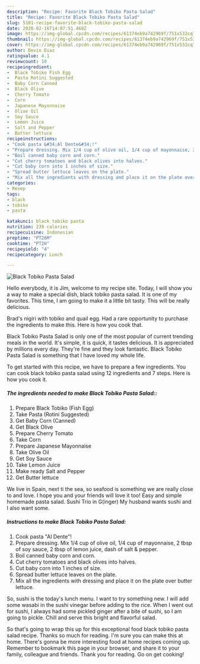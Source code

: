 ```yaml
---
description: "Recipe: Favorite Black Tobiko Pasta Salad"
title: "Recipe: Favorite Black Tobiko Pasta Salad"
slug: 5101-recipe-favorite-black-tobiko-pasta-salad
date: 2020-02-16T14:07:51.468Z
image: https://img-global.cpcdn.com/recipes/61374eb9a742969f/751x532cq70/black-tobiko-pasta-salad-recipe-main-photo.jpg
thumbnail: https://img-global.cpcdn.com/recipes/61374eb9a742969f/751x532cq70/black-tobiko-pasta-salad-recipe-main-photo.jpg
cover: https://img-global.cpcdn.com/recipes/61374eb9a742969f/751x532cq70/black-tobiko-pasta-salad-recipe-main-photo.jpg
author: Devin Diaz
ratingvalue: 4.1
reviewcount: 10
recipeingredient:
-  Black Tobiko Fish Egg
-  Pasta Rotini Suggested
-  Baby Corn Canned
-  Black Olive
-  Cherry Tomato
-  Corn
-  Japanese Mayonnaise
-  Olive Oil
-  Soy Sauce
-  Lemon Juice
-  Salt and Pepper
-  Butter lettuce
recipeinstructions:
- "Cook pasta &#34;Al Dente&#34;!"
- "Prepare dressing. Mix 1/4 cup of olive oil, 1/4 cup of mayonnaise, 2 tbsp of soy sauce, 2 tbsp of lemon juice, dash of salt &amp; pepper."
- "Boil canned baby corn and corn."
- "Cut cherry tomatoes and black olives into halves."
- "Cut baby corn into 1 inches of size."
- "Spread butter lettuce leaves on the plate."
- "Mix all the ingredients with dressing and place it on the plate over butter lettuce."
categories:
- Resep
tags:
- black
- tobiko
- pasta

katakunci: black tobiko pasta
nutrition: 239 calories
recipecuisine: Indonesian
preptime: "PT26M"
cooktime: "PT2H"
recipeyield: "4"
recipecategory: Lunch

---
```



![Black Tobiko Pasta Salad](https://img-global.cpcdn.com/recipes/61374eb9a742969f/751x532cq70/black-tobiko-pasta-salad-recipe-main-photo.jpg)

Hello everybody, it is Jim, welcome to my recipe site. Today, I will show you a way to make a special dish, black tobiko pasta salad. It is one of my favorites. This time, I am going to make it a little bit tasty. This will be really delicious.

Brad&#39;s nigiri with tobiko and quail egg. Had a rare opportunity to purchase the ingredients to make this. Here is how you cook that.

Black Tobiko Pasta Salad is only one of the most popular of current trending meals in the world. It's simple, it is quick, it tastes delicious. It is appreciated by millions every day. They're fine and they look fantastic. Black Tobiko Pasta Salad is something that I have loved my whole life.


To get started with this recipe, we have to prepare a few ingredients. You can cook black tobiko pasta salad using 12 ingredients and 7 steps. Here is how you cook it.

##### The ingredients needed to make Black Tobiko Pasta Salad::

1. Prepare  Black Tobiko (Fish Egg)
1. Take  Pasta (Rotini Suggested)
1. Get  Baby Corn (Canned)
1. Get  Black Olive
1. Prepare  Cherry Tomato
1. Take  Corn
1. Prepare  Japanese Mayonnaise
1. Take  Olive Oil
1. Get  Soy Sauce
1. Take  Lemon Juice
1. Make ready  Salt and Pepper
1. Get  Butter lettuce


We live in Spain, next ti the sea, so seafood is something we are really close to and love. I hope you and your friends will love it too! Easy and simple homemade pasta salad. Sushi Trio in G(inger) My husband wants sushi and I also want some. 

##### Instructions to make Black Tobiko Pasta Salad:

1. Cook pasta &#34;Al Dente&#34;!
1. Prepare dressing. Mix 1/4 cup of olive oil, 1/4 cup of mayonnaise, 2 tbsp of soy sauce, 2 tbsp of lemon juice, dash of salt &amp; pepper.
1. Boil canned baby corn and corn.
1. Cut cherry tomatoes and black olives into halves.
1. Cut baby corn into 1 inches of size.
1. Spread butter lettuce leaves on the plate.
1. Mix all the ingredients with dressing and place it on the plate over butter lettuce.


So, sushi is the today&#39;s lunch menu. I want to try something new. I will add some wasabi in the sushi vinegar before adding to the rice. When I went out for sushi, I always had some pickled ginger after a bite of sushi, so I am going to pickle. Chill and serve this bright and flavorful salad. 

So that's going to wrap this up for this exceptional food black tobiko pasta salad recipe. Thanks so much for reading. I'm sure you can make this at home. There's gonna be more interesting food at home recipes coming up. Remember to bookmark this page in your browser, and share it to your family, colleague and friends. Thank you for reading. Go on get cooking!
